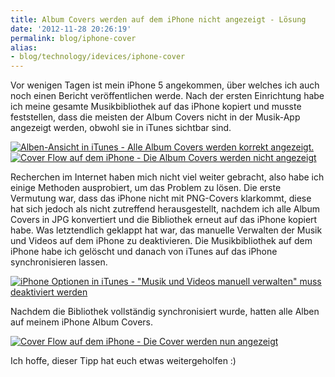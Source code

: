 ```yaml
---
title: Album Covers werden auf dem iPhone nicht angezeigt - Lösung
date: '2012-11-28 20:26:19'
permalink: blog/iphone-cover
alias:
- blog/technology/idevices/iphone-cover
---
```


Vor wenigen Tagen ist mein iPhone 5 angekommen, über welches ich auch noch einen Bericht veröffentlichen werde. Nach der ersten Einrichtung habe ich meine gesamte Musikbibliothek auf das iPhone kopiert und musste feststellen, dass die meisten der Album Covers nicht in der Musik-App angezeigt werden, obwohl sie in iTunes sichtbar sind.

[![Alben-Ansicht in iTunes - Alle Album Covers werden korrekt angezeigt.](/uploads/2012/11/iTunes-Alben-mit-Cover.png "iTunes Alben mit Cover")](/uploads/2012/11/iTunes-Alben-mit-Cover.png)
[![Cover Flow auf dem iPhone - Die Album Covers werden nicht angezeigt](/uploads/2012/11/IMG_0009.png "Cover Flow auf dem iPhone - Die Cover werden nicht angezeigt")](/uploads/2012/11/IMG_0009.png)

Recherchen im Internet haben mich nicht viel weiter gebracht, also habe ich einige Methoden ausprobiert, um das Problem zu lösen. Die erste Vermutung war, dass das iPhone nicht mit PNG-Covers klarkommt, diese hat sich jedoch als nicht zutreffend herausgestellt, nachdem ich alle Album Covers in JPG konvertiert und die Bibliothek erneut auf das iPhone kopiert habe. Was letztendlich geklappt hat war, das manuelle Verwalten der Musik und Videos auf dem iPhone zu deaktivieren. Die Musikbibliothek auf dem iPhone habe ich gelöscht und danach von iTunes auf das iPhone synchronisieren lassen.

[![iPhone Optionen in iTunes - "Musik und Videos manuell verwalten" muss deaktiviert werden](/uploads/2012/11/iPhone-Optionen-in-iTunes.png "iPhone Optionen in iTunes")](/uploads/2012/11/iPhone-Optionen-in-iTunes.png)

Nachdem die Bibliothek vollständig synchronisiert wurde, hatten alle Alben auf meinem iPhone Album Covers.

[![Cover Flow auf dem iPhone - Die Cover werden nun angezeigt](/uploads/2012/11/IMG_0010.png "Cover Flow auf dem iPhone - Die Cover werden nun angezeigt")](/uploads/2012/11/IMG_0010.png)

Ich hoffe, dieser Tipp hat euch etwas weitergeholfen :)
